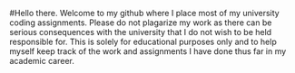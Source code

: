 #Hello there. Welcome to my github where I place most of my university coding assignments. Please do not plagarize my work as there can be serious consequences with the university that I do not wish to be held responsible for. This is solely for educational purposes only and to help myself keep track of the work and assignments I have done thus far in my academic career.
